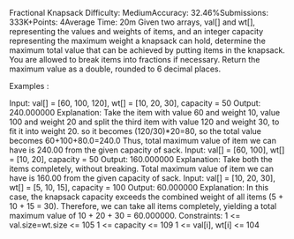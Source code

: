 Fractional Knapsack
Difficulty: MediumAccuracy: 32.46%Submissions: 333K+Points: 4Average Time: 20m
Given two arrays, val[] and wt[], representing the values and weights of items, and an integer capacity representing the maximum weight a knapsack can hold, determine the maximum total value that can be achieved by putting items in the knapsack. You are allowed to break items into fractions if necessary.
Return the maximum value as a double, rounded to 6 decimal places.

Examples :

Input: val[] = [60, 100, 120], wt[] = [10, 20, 30], capacity = 50
Output: 240.000000
Explanation: Take the item with value 60 and weight 10, value 100 and weight 20 and split the third item with value 120 and weight 30, to fit it into weight 20. so it becomes (120/30)*20=80, so the total value becomes 60+100+80.0=240.0 Thus, total maximum value of item we can have is 240.00 from the given capacity of sack. 
Input: val[] = [60, 100], wt[] = [10, 20], capacity = 50
Output: 160.000000
Explanation: Take both the items completely, without breaking. Total maximum value of item we can have is 160.00 from the given capacity of sack.
Input: val[] = [10, 20, 30], wt[] = [5, 10, 15], capacity = 100
Output: 60.000000
Explanation: In this case, the knapsack capacity exceeds the combined weight of all items (5 + 10 + 15 = 30). Therefore, we can take all items completely, yielding a total maximum value of 10 + 20 + 30 = 60.000000.
Constraints:
1 <= val.size=wt.size <= 105
1 <= capacity <= 109
1 <= val[i], wt[i] <= 104
